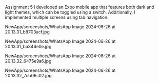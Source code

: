 Assignment 5
I developed an Expo mobile app that features both dark and light themes, which can be toggled using a switch. Additionally, I implemented multiple screens using tab navigation.


NewApp/screenshots/WhatsApp Image 2024-06-26 at 20.13.31_b8703acf.jpg

NewApp/screenshots/WhatsApp Image 2024-06-26 at 20.13.31_ba344e0e.jpg

NewApp/screenshots/WhatsApp Image 2024-06-26 at 20.13.32_6475e9a6.jpg

NewApp/screenshots/WhatsApp Image 2024-06-26 at 20.13.32_7cb06c02.jpg
